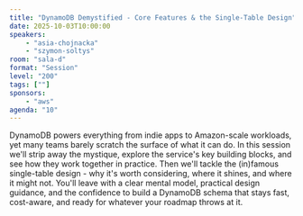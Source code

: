 ```yaml
---
title: "DynamoDB Demystified - Core Features & the Single-Table Design"
date: 2025-10-03T10:00:00
speakers:
    - "asia-chojnacka"
    - "szymon-soltys"
room: "sala-d"
format: "Session" 
level: "200"
tags: [""]
sponsors: 
    - "aws"
agenda: "10"
---
```


DynamoDB powers everything from indie apps to Amazon-scale workloads, yet many teams barely scratch the surface of what it can do. In this session we'll strip away the mystique, explore the service's key building blocks, and see how they work together in practice. Then we'll tackle the (in)famous single-table design - why it's worth considering, where it shines, and where it might not. You'll leave with a clear mental model, practical design guidance, and the confidence to build a DynamoDB schema that stays fast, cost-aware, and ready for whatever your roadmap throws at it.